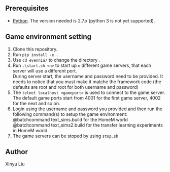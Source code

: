 Prerequisites
-------------

- [Python](https://www.python.org/). The version needed is 2.7.x (python 3 is not yet supported).


Game environment setting
--------------------------

1. Clone this repository.
2. Run `pip install -e .` 
3. Use `cd evennia/` to change the directory .  
4. Run `.\start.sh <n>` to start up `n` different game servers, that each server will use a different port.   
During server start, the username and password need to be provided. It needs to notice that you must make it matche the framework code (the defaults are root and root for both username and password)  
5. The `telnet localhost <gameport>` is used to connect to the game server. The default game ports start from 4001 for the first game server, 4002 for the next and so on. 
6. Login using the username and password you provided and then run the following command(s) to setup the game environment:  
  @batchcommand text_sims.build for the HomeM world  
  @batchcommand text_sims2.build for the transfer learning experiments in HomeM world
7. The game servers can be stoped by using `stop.sh`


Author
------

Xinyu Liu

